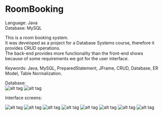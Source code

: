 # RoomBooking </br>

Language: Java </br>
Database: MySQL </br>

This is a room booking system.</br> 
It was developed as a project for a Database Systems course, therefore it provides CRUD operations.</br>
The back-end provides more functionality than the front-end shows because of some requirements we got for the user interface.

Keywords: Java, MySQL, PreparedStatement, JFrame, CRUD, Database, ER Model, Table Normalization.

Database:</br>
![alt tag](https://github.com/claudiomarpda/RoomBooking/blob/master/database/design/tables1.jpg)
![alt tag](https://github.com/claudiomarpda/RoomBooking/blob/master/database/design/tables2.jpg)

Interface screens:</br>

![alt tag](https://github.com/claudiomarpda/RoomBooking/blob/master/interface_screen/1login.jpg)
![alt tag](https://github.com/claudiomarpda/RoomBooking/blob/master/interface_screen/2main.jpg)
![alt tag](https://github.com/claudiomarpda/RoomBooking/blob/master/interface_screen/3createuseer.jpg)
![alt tag](https://github.com/claudiomarpda/RoomBooking/blob/master/interface_screen/4user.jpg)
![alt tag](https://github.com/claudiomarpda/RoomBooking/blob/master/interface_screen/5users.jpg)
![alt tag](https://github.com/claudiomarpda/RoomBooking/blob/master/interface_screen/6rooms.jpg)
![alt tag](https://github.com/claudiomarpda/RoomBooking/blob/master/interface_screen/7bookings.jpg)
![alt tag](https://github.com/claudiomarpda/RoomBooking/blob/master/interface_screen/8addbooking.jpg)



